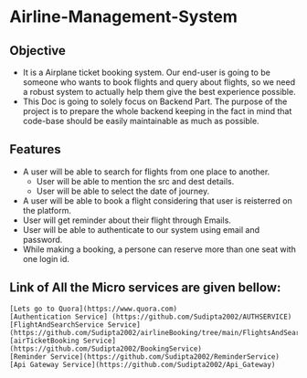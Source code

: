 # Airline-Management-System

## Objective
  - It is a Airplane ticket booking system. Our end-user is going to be someone who wants to book flights and query about flights, so we need a robust system to actually help them give the best experience possible.
  - This Doc is going to solely focus on Backend Part. The purpose of the project is to prepare the whole backend keeping in the fact in mind that code-base should be easily maintainable as much as possible.
 
## Features
  - A user will be able to search for flights from one place to another.
    - User will be able to mention the src and dest details.
    - User will be able to select the date of journey.
  - A user will be able to book a flight considering that user is reisterred on the platform.
  - User will get reminder about their flight through Emails.
  - User will be able to authenticate to our system using email and password.
  - While making a booking, a persone can reserve more than one seat with one login id.
 
 ## Link of All the Micro services are given bellow:
    [Lets go to Quora](https://www.quora.com)
    [Authentication Service] (https://github.com/Sudipta2002/AUTHSERVICE)
    [FlightAndSearchService Service](https://github.com/Sudipta2002/airlineBooking/tree/main/FlightsAndSearch)
    [airTicketBooking Service](https://github.com/Sudipta2002/BookingService)
    [Reminder Service](https://github.com/Sudipta2002/ReminderService)
    [Api Gateway Service](https://github.com/Sudipta2002/Api_Gateway)
   
